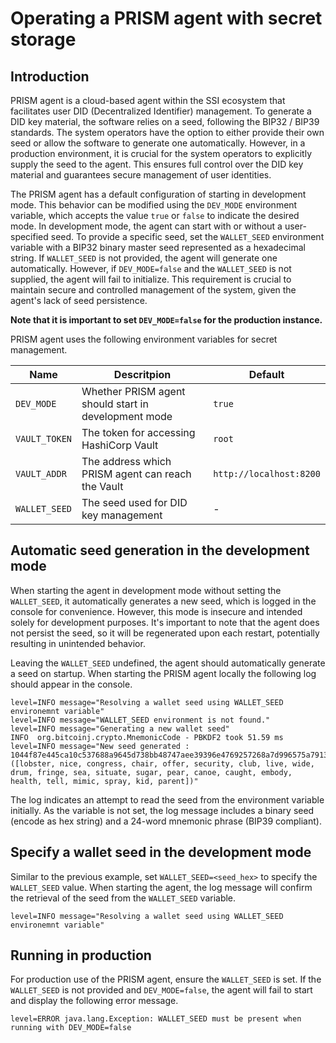 # Operating a PRISM agent with secret storage

## Introduction

PRISM agent is a cloud-based agent within the SSI ecosystem that facilitates user
DID (Decentralized Identifier) management. To generate a DID key material,
the software relies on a seed, following the BIP32 / BIP39 standards.
The system operators have the option to either provide their own seed or
allow the software to generate one automatically. However, in a production environment,
it is crucial for the system operators to explicitly supply the seed to the agent.
This ensures full control over the DID key material and guarantees secure management of user identities.

The PRISM agent has a default configuration of starting in development mode.
This behavior can be modified using the `DEV_MODE` environment variable,
which accepts the value `true` or `false` to indicate the desired mode.
In development mode, the agent can start with or without a user-specified seed.
To provide a specific seed, set the `WALLET_SEED` environment variable with a
BIP32 binary master seed represented as a hexadecimal string.
If `WALLET_SEED` is not provided, the agent will generate one automatically.
However, if `DEV_MODE=false` and the `WALLET_SEED` is not supplied,
the agent will fail to initialize. This requirement is crucial to maintain secure
and controlled management of the system, given the agent's lack of seed persistence.

__Note that it is important to set `DEV_MODE=false` for the production instance.__

PRISM agent uses the following environment variables for secret management.

| Name          | Descritpion                                          | Default                 |
|---------------|------------------------------------------------------|-------------------------|
| `DEV_MODE`    | Whether PRISM agent should start in development mode | `true`                  |
| `VAULT_TOKEN` | The token for accessing HashiCorp Vault              | `root`                  |
| `VAULT_ADDR`  | The address which PRISM agent can reach the Vault    | `http://localhost:8200` |
| `WALLET_SEED` | The seed used for DID key management                 | -                       |

## Automatic seed generation in the development mode

When starting the agent in development mode without setting the `WALLET_SEED`,
it automatically generates a new seed, which is logged in the console for convenience.
However, this mode is insecure and intended solely for development purposes.
It's important to note that the agent does not persist the seed, so it will be regenerated
upon each restart, potentially resulting in unintended behavior.

Leaving the `WALLET_SEED` undefined, the agent should automatically generate a seed on startup.
When starting the PRISM agent locally the following log should appear in the console.

```
level=INFO message="Resolving a wallet seed using WALLET_SEED environemnt variable"
level=INFO message="WALLET_SEED environment is not found."
level=INFO message="Generating a new wallet seed"
INFO  org.bitcoinj.crypto.MnemonicCode - PBKDF2 took 51.59 ms
level=INFO message="New seed generated : 1044f87e445ca10c537688a9645d738bb48747aee39396e4769257268a7d996575a7913028dc30c455b9faec264a66fb7d4f1f46ddda20a9acc04f77113e43cb ([lobster, nice, congress, chair, offer, security, club, live, wide, drum, fringe, sea, situate, sugar, pear, canoe, caught, embody, health, tell, mimic, spray, kid, parent])"
```
The log indicates an attempt to read the seed from the environment variable initially.
As the variable is not set, the log message includes a binary seed (encode as hex string)
and a 24-word mnemonic phrase (BIP39 compliant).

## Specify a wallet seed in the development mode

Similar to the previous example, set `WALLET_SEED=<seed_hex>` to specify the `WALLET_SEED` value.
When starting the agent, the log message will confirm the retrieval of the seed from
the `WALLET_SEED` variable.

```
level=INFO message="Resolving a wallet seed using WALLET_SEED environemnt variable"
```

## Running in production

For production use of the PRISM agent, ensure the `WALLET_SEED` is set.
If the `WALLET_SEED` is not provided and `DEV_MODE=false`, the agent will fail to
start and display the following error message.

```
level=ERROR java.lang.Exception: WALLET_SEED must be present when running with DEV_MODE=false
```
